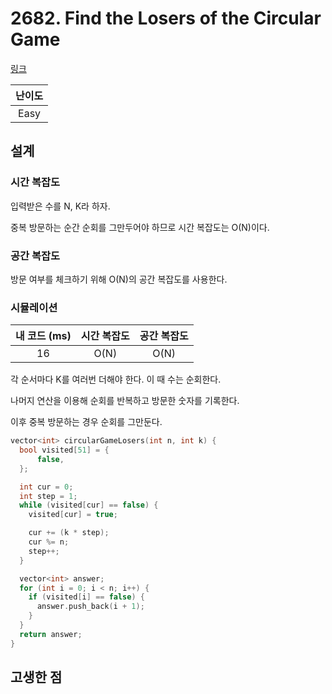 # 2682. Find the Losers of the Circular Game

[링크](https://leetcode.com/problems/find-the-losers-of-the-circular-game/description/)

| 난이도 |
| :----: |
|  Easy  |

## 설계

### 시간 복잡도

입력받은 수를 N, K라 하자.

중복 방문하는 순간 순회를 그만두어야 하므로 시간 복잡도는 O(N)이다.

### 공간 복잡도

방문 여부를 체크하기 위해 O(N)의 공간 복잡도를 사용한다.

### 시뮬레이션

| 내 코드 (ms) | 시간 복잡도 | 공간 복잡도 |
| :----------: | :---------: | :---------: |
|      16      |    O(N)     |    O(N)     |

각 순서마다 K를 여러번 더해야 한다. 이 때 수는 순회한다.

나머지 연산을 이용해 순회를 반복하고 방문한 숫자를 기록한다.

이후 중복 방문하는 경우 순회를 그만둔다.

```cpp
vector<int> circularGameLosers(int n, int k) {
  bool visited[51] = {
      false,
  };

  int cur = 0;
  int step = 1;
  while (visited[cur] == false) {
    visited[cur] = true;

    cur += (k * step);
    cur %= n;
    step++;
  }

  vector<int> answer;
  for (int i = 0; i < n; i++) {
    if (visited[i] == false) {
      answer.push_back(i + 1);
    }
  }
  return answer;
}
```

## 고생한 점
